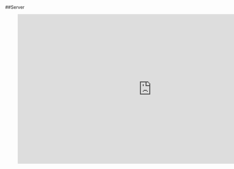 ##Server

<figure class="fragment fade-up">
    <iframe width="853" height="480" src="https://www.youtube.com/embed/avP5d16wEp0?rel=0&amp;controls=0&amp;showinfo=0" frameborder="0" allowfullscreen></iframe>
</figure>
